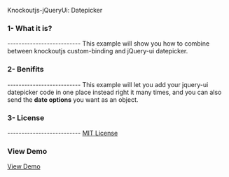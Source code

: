 Knockoutjs-jQueryUi: Datepicker

<h3>1- What it is?</h3>
--------------------------
This example will show you how to combine between knockoutjs custom-binding and jQuery-ui datepicker.


<h3>2- Benifits</h3>
--------------------------
This example will let you add your jquery-ui datepicker code in one place instead right it many times, 
and you can also send the <b>date options</b> you want as an object.

<h3>3- License</h3>
--------------------------
<a href="http://opensource.org/licenses/mit-license.php" target='_blank'>MIT License</a>


<h3>View Demo</h3>
<a href='http://omarkhanfer.github.com/KnockoutJs-JqueryUi-Datepicker' target='_blank'>View Demo</a>